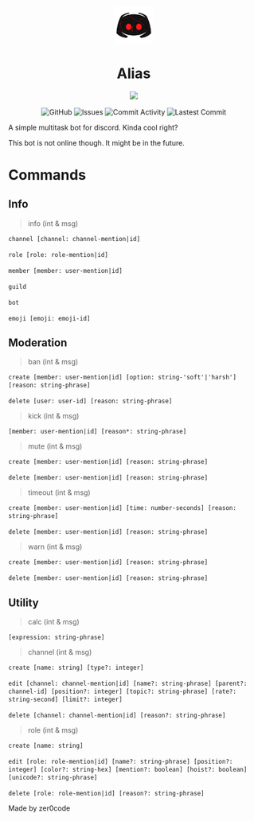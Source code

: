 <p align="center">
    <img width="15%" src="./img/logo.png">
    <h1 align="center">Alias</h1>
</p>
<a href="https://github.com/zer0code9" style="text-decoration: none"><p align="center">
    <img src="https://img.shields.io/badge/zer0code9-alias-red?logo=javascript&logoColor=red">
</p></a>
<a href="https://github.com/zer0code9/alias" style="text-decoration: none"><p align="center">
    <img alt="GitHub" src="https://img.shields.io/github/license/zer0code9/alias?logo=github">
    <img alt="Issues" src="https://img.shields.io/github/issues/zer0code9/alias?logo=github">
    <img alt="Commit Activity" src="https://img.shields.io/github/commit-activity/m/zer0code9/alias?label=activity&logo=github">
    <img alt="Lastest Commit" src="https://img.shields.io/github/last-commit/zer0code9/alias?label=commit&logo=github">
</p></a>

A simple multitask bot for discord. Kinda cool right?

This bot is not online though. It might be in the future.

# Commands

## Info

> info (int & msg)

    channel [channel: channel-mention|id]

    role [role: role-mention|id]

    member [member: user-mention|id]

    guild

    bot

    emoji [emoji: emoji-id]

## Moderation

> ban (int & msg)

    create [member: user-mention|id] [option: string-'soft'|'harsh'] [reason: string-phrase]

    delete [user: user-id] [reason: string-phrase]

> kick (int & msg)

    [member: user-mention|id] [reason*: string-phrase]

> mute (int & msg)

    create [member: user-mention|id] [reason: string-phrase]

    delete [member: user-mention|id] [reason: string-phrase]

> timeout (int & msg)

    create [member: user-mention|id] [time: number-seconds] [reason: string-phrase]

    delete [member: user-mention|id] [reason: string-phrase]

> warn (int & msg)

    create [member: user-mention|id] [reason: string-phrase]

    delete [member: user-mention|id] [reason: string-phrase]

## Utility

> calc (int & msg)

    [expression: string-phrase]

> channel (int & msg)

    create [name: string] [type?: integer]

    edit [channel: channel-mention|id] [name?: string-phrase] [parent?: channel-id] [position?: integer] [topic?: string-phrase] [rate?: string-second] [limit?: integer]

    delete [channel: channel-mention|id] [reason?: string-phrase]

> role (int & msg)

    create [name: string]

    edit [role: role-mention|id] [name?: string-phrase] [position?: integer] [color?: string-hex] [mention?: boolean] [hoist?: boolean] [unicode?: string-phrase]

    delete [role: role-mention|id] [reason?: string-phrase]

Made by zer0code